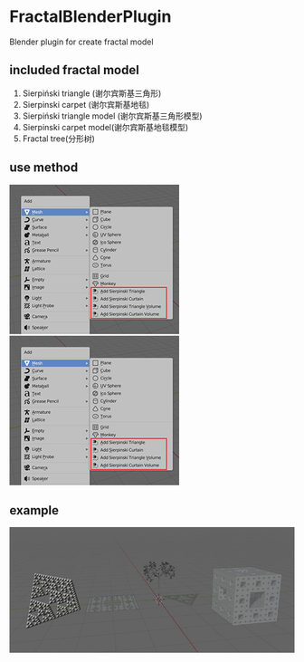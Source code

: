 # FractalBlenderPlugin
Blender plugin for create fractal model

## included fractal model

1. Sierpiński triangle (谢尔宾斯基三角形)
2. Sierpinski carpet (谢尔宾斯基地毯)
3. Sierpiński triangle model (谢尔宾斯基三角形模型)
4. Sierpinski carpet model(谢尔宾斯基地毯模型)
5. Fractal tree(分形树)

## use method

![usage1](images/usage1.jpg)
![usage2](images/usage1.jpg)

## example

![fractal example](images/example.jpg)

